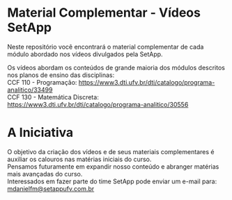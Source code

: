 # Material Complementar - Vídeos SetApp

Neste repositório você encontrará o material complementar de cada módulo abordado nos vídeos divulgados pela SetApp.

Os vídeos abordam os conteúdos de grande maioria dos módulos descritos nos planos de ensino das disciplinas: <br />
CCF 110 - Programação: https://www3.dti.ufv.br/dti/catalogo/programa-analitico/33499 <br />
CCF 130 - Matemática Discreta: https://www3.dti.ufv.br/dti/catalogo/programa-analitico/30556 <br />

# A Iniciativa

O objetivo da criação dos vídeos e de seus materiais complementares é auxiliar os calouros nas matérias iniciais do curso. <br />
Pensamos futuramente em expandir nosso conteúdo e abranger matérias mais avançadas do curso. <br />
Interessados em fazer parte do time SetApp pode enviar um e-mail para: mdanielfm@setappufv.com.br
